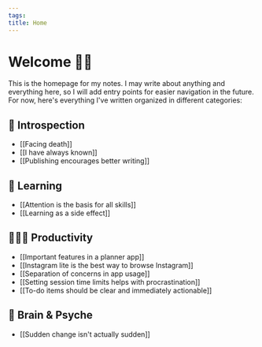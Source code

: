 ```yaml
---
tags: 
title: Home
---
```

# Welcome 🙋🏻

This is the homepage for my notes. I may write about anything and everything here, so I will add entry points for easier navigation in the future. For now, here's everything I've written organized in different categories:

## 💭 Introspection
- [[Facing death]]
- [[I have always known]]
- [[Publishing encourages better writing]]
## 📝 Learning
- [[Attention is the basis for all skills]]
- [[Learning as a side effect]]
## 🧑🏻‍💻 Productivity
- [[Important features in a planner app]]
- [[Instagram lite is the best way to browse Instagram]]
- [[Separation of concerns in app usage]]
- [[Setting session time limits helps with procrastination]]
- [[To-do items should be clear and immediately actionable]]
## 🧠 Brain & Psyche
- [[Sudden change isn't actually sudden]]
